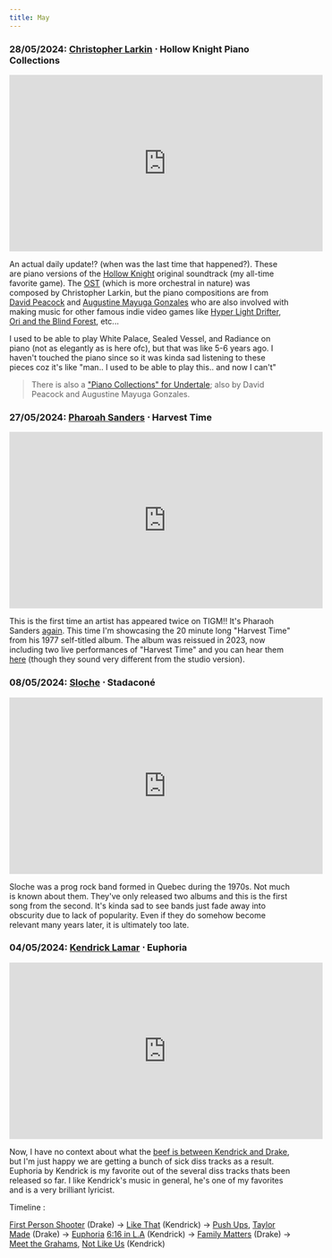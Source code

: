 ```yaml
---
title: May
---
```


### **28/05/2024**: [Christopher Larkin](https://composerlarkin.com) ⋅ Hollow Knight Piano Collections
<iframe src="https://www.youtube.com/embed/videoseries?list=OLAK5uy_nbhT7o5cOs84RryYxWkXCQMwbh-duRL1U&si=eCdUWdxgS6Bi3654" width="560" height="315" title="A YouTube video" frameborder="0" allowfullscreen></iframe>

An actual daily update!? (when was the last time that happened?). These are piano versions of the [Hollow Knight](https://store.steampowered.com/app/367520/Hollow_Knight/) original soundtrack (my all-time favorite game). The [OST](https://www.youtube.com/playlist?list=PLmOldskd2VbL7_t-NE9p6rEboq_v0AHko) (which is more orchestral in nature) was composed by Christopher Larkin, but the piano compositions are from [David Peacock](https://www.daviddpeacock.com) and [Augustine Mayuga Gonzales](https://amgonz.com) who are also involved with making music for other famous indie video games like [Hyper Light Drifter](https://store.steampowered.com/app/257850/Hyper_Light_Drifter/), [Ori and the Blind Forest](https://store.steampowered.com/app/261570/Ori_and_the_Blind_Forest/), etc...

I used to be able to play White Palace, Sealed Vessel, and Radiance on piano (not as elegantly as is here ofc), but that was like 5-6 years ago. I haven't touched the piano since so it was kinda sad listening to these pieces coz it's like "man.. I used to be able to play this.. and now I can't" 

> There is also a ["Piano Collections" for Undertale](https://www.youtube.com/playlist?list=PLjEqnQYTsgI8ke2tCb2nMYtsD9cqeQv8f); also by David Peacock and Augustine Mayuga Gonzales.

### **27/05/2024**: [Pharoah Sanders](https://www.pharoahsanders.com) ⋅ Harvest Time
<iframe src="https://www.youtube.com/embed/P8sN5cwBGHM" width="560" height="315" title="A YouTube video" frameborder="0" allowfullscreen></iframe>

This is the first time an artist has appeared twice on TIGM!! It's Pharaoh Sanders [again](../2023/October.md#15102023-pharoah-sanders-kazuko). This time I'm showcasing the 20 minute long "Harvest Time" from his 1977 self-titled album. The album was reissued in 2023, now including two live performances of "Harvest Time" and you can hear them [here](https://pharoahsanders.bandcamp.com/album/pharoah) (though they sound very different from the studio version).

### **08/05/2024**: [Sloche](https://en.wikipedia.org/wiki/Sloche_(band)) ⋅ Stadaconé
<iframe src="https://www.youtube.com/embed/SI8wDr0avGo" width="560" height="315" title="A YouTube video" frameborder="0" allowfullscreen></iframe>

Sloche was a prog rock band formed in Quebec during the 1970s. Not much is known about them. They've only released two albums and this is the first song from the second. It's kinda sad to see bands just fade away into obscurity due to lack of popularity. Even if they do somehow become relevant many years later, it is ultimately too late. 


### **04/05/2024**: [Kendrick Lamar](https://oklama.com) ⋅ Euphoria 
<iframe src="https://www.youtube.com/embed/fAqa1ozCuj8" width="560" height="315" title="A YouTube video" frameborder="0" allowfullscreen></iframe>

Now, I have no context about what the [beef is between Kendrick and Drake](https://en.wikipedia.org/wiki/Drake–Kendrick_Lamar_feud), but I'm just happy we are getting a bunch of sick diss tracks as a result. Euphoria by Kendrick is my favorite out of the several diss tracks thats been released so far. I like Kendrick's music in general, he's one of my favorites and is a very brilliant lyricist.

Timeline :

[First Person Shooter](https://www.youtube.com/watch?v=Xty2gi5cMa8) (Drake) -> [Like That](https://www.youtube.com/watch?v=N9bKBAA22Go) (Kendrick) -> [Push Ups](https://www.youtube.com/watch?v=HKH9p19PRLA&pp=ygUIcHVzaCB1cHM%3D), [Taylor Made](https://www.youtube.com/watch?v=MM0J1szDoPM&pp=ygURdGF5bG9yIG1hZGUgZHJha2U%3D) (Drake) -> [Euphoria](https://www.youtube.com/watch?v=NPqDIwWMtxg&pp=ygUIZXVwaG9yaWE%3D) [6:16 in L.A](https://www.youtube.com/watch?v=MabjUIUj6uo&pp=ygUKNjoxNiBpbiBsYQ%3D%3D) (Kendrick) -> [Family Matters](https://www.youtube.com/watch?v=iIT1vJScMM0&pp=ygUOZmFtaWx5IG1hdHRlcnM%3D) (Drake) -> [Meet the Grahams](https://www.youtube.com/watch?v=2QiFl9Dc7D0&t=134s&pp=ygUQbWVldCB0aGUgZ3JhaGFtcw%3D%3D), [Not Like Us](https://www.youtube.com/watch?v=T6eK-2OQtew) (Kendrick)

